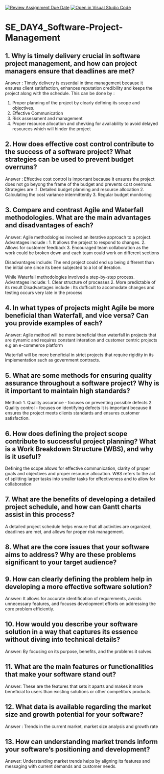 [![Review Assignment Due Date](https://classroom.github.com/assets/deadline-readme-button-22041afd0340ce965d47ae6ef1cefeee28c7c493a6346c4f15d667ab976d596c.svg)](https://classroom.github.com/a/9pw6JKcu)
[![Open in Visual Studio Code](https://classroom.github.com/assets/open-in-vscode-2e0aaae1b6195c2367325f4f02e2d04e9abb55f0b24a779b69b11b9e10269abc.svg)](https://classroom.github.com/online_ide?assignment_repo_id=15984766&assignment_repo_type=AssignmentRepo)
# SE_DAY4_Software-Project-Management
## 1. Why is timely delivery crucial in software project management, and how can project managers ensure that deadlines are met?
Answer : Timely delivery is essential in time management because it ensures client satisfaction, enhances reputation credibility and keeps the project along with the schedule.
This can be done by : 
1. Proper planning of the project by clearly defining its scope and objectives.
2. Effective Communication
3. Risk assessment and management
4. Proper resource allocation and chevking for availability to avoid delayed resources which will hinder the project

## 2. How does effective cost control contribute to the success of a software project? What strategies can be used to prevent budget overruns?
Answer : Effective cost control is important because it ensures the project does not go beyong the frame of the budget and prevents cost overruns.
Strategies are :1. Detailed budget planning and resource allocation
2. Calculating the cost variance intermittently
3. Regular budget monitoring


## 3. Compare and contrast Agile and Waterfall methodologies. What are the main advantages and disadvantages of each?
Answer: Agile methodologies involved an iterative approach to a project. Advantages include : 1. It allows the project to respond to changes.
2. Allows for customer feedback 
3. Encouraged team collaboration as the work could be broken down and each team could work on different sections

Disadvantages include: 
 The end project could end up being different than the initial one since its been subjected to a lot of iteration.
 

While Waterfall methodologies involved a step-by-step process. 
Advantages include: 1. Clear structure of processes
2. More predictable of its result
Disadvantages include : Its dofficult to accomodate changes and testing occurs very late in the process
## 4. In what types of projects might Agile be more beneficial than Waterfall, and vice versa? Can you provide examples of each?
Answer: Agile method will be more beneficial than waterfall in projects that are dynamic and requires constant interation and customer centric projects e.g an e-commerce platform

Waterfall will be more beneficial in strict projects that require rigidity in its implementation such as government contracts.
## 5. What are some methods for ensuring quality assurance throughout a software project? Why is it important to maintain high standards?
Method: 1. Quality assurance - focuses on preventing possible defects
2. Quality control - focuses on identifying defects
It is important because it ensures the project meets clients standards and ensures customer satisfaction.
## 6. How does defining the project scope contribute to successful project planning? What is a Work Breakdown Structure (WBS), and why is it useful?
Defining the scope allows for effective communication, clarity of proper goals and objectives and proper resource allocation.
WBS refers to the act of splitting larger tasks into smaller tasks for effectiveness and to allow for collaboration
## 7. What are the benefits of developing a detailed project schedule, and how can Gantt charts assist in this process?
A detailed project schedule helps ensure that all activities are organized, deadlines are met, and allows for proper risk management.
## 8. What are the core issues that your software aims to address? Why are these problems significant to your target audience?
## 9. How can clearly defining the problem help in developing a more effective software solution?
Answer: It allows for accurate identification of requirements, avoids unnecessary features, and focuses development efforts on addressing the core problem efficiently.
## 10. How would you describe your software solution in a way that captures its essence without diving into technical details?
Answer: By focusing on its purpose, benefits, and the problems it solves.
## 11. What are the main features or functionalities that make your software stand out?
Answer: These are the features that sets it aparts and makes it more beneficial to users than existing solutions or other competitors products.
## 12. What data is available regarding the market size and growth potential for your software?
Answer : Trends in the current market, market size analysis and growth rate
## 13. How can understanding market trends inform your software’s positioning and development?
Answer: Understanding market trends helps by aligning its features and messaging with current demands and customer needs. 
